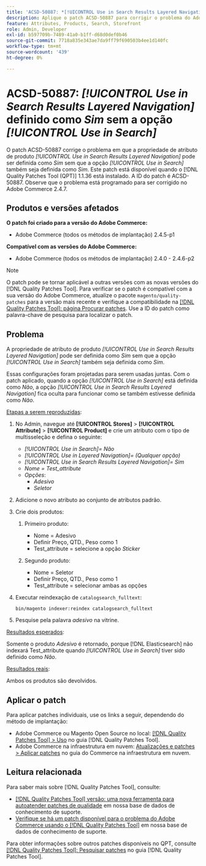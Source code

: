 ```yaml
---
title: 'ACSD-50887: *[!UICONTROL Use in Search Results Layered Navigation]* definido como Sim sem a opção *[!UICONTROL Use in Search]*'
description: Aplique o patch ACSD-50887 para corrigir o problema do Adobe Commerce em que a propriedade de atributo de produto *[!UICONTROL Use in Search Results Layered Navigation]* pode ser definida como *Sim* sem que a opção *[!UICONTROL Use in Search]* também seja definida como *Sim*.
feature: Attributes, Products, Search, Storefront
role: Admin, Developer
exl-id: b597709b-7489-41a0-b1ff-d68d0def0b46
source-git-commit: 7718a835e343ae7da9ff79f690503b4ee1d140fc
workflow-type: tm+mt
source-wordcount: '439'
ht-degree: 0%

---
```


# ACSD-50887: *[!UICONTROL Use in Search Results Layered Navigation]* definido como *Sim* sem a opção *[!UICONTROL Use in Search]*

O patch ACSD-50887 corrige o problema em que a propriedade de atributo de produto *[!UICONTROL Use in Search Results Layered Navigation]* pode ser definida como *Sim* sem que a opção *[!UICONTROL Use in Search]* também seja definida como *Sim*. Este patch está disponível quando o [!DNL Quality Patches Tool (QPT)] 1.1.36 está instalado. A ID do patch é ACSD-50887. Observe que o problema está programado para ser corrigido no Adobe Commerce 2.4.7.

## Produtos e versões afetados

**O patch foi criado para a versão do Adobe Commerce:**

* Adobe Commerce (todos os métodos de implantação) 2.4.5-p1

**Compatível com as versões do Adobe Commerce:**

* Adobe Commerce (todos os métodos de implantação) 2.4.0 - 2.4.6-p2

>[!NOTE]
>
>O patch pode se tornar aplicável a outras versões com as novas versões do [!DNL Quality Patches Tool]. Para verificar se o patch é compatível com a sua versão do Adobe Commerce, atualize o pacote `magento/quality-patches` para a versão mais recente e verifique a compatibilidade na [[!DNL Quality Patches Tool]: página Procurar patches](https://experienceleague.adobe.com/tools/commerce-quality-patches/index.html?lang=pt-BR). Use a ID do patch como palavra-chave de pesquisa para localizar o patch.

## Problema

A propriedade de atributo de produto *[!UICONTROL Use in Search Results Layered Navigation]* pode ser definida como *Sim* sem que a opção *[!UICONTROL Use in Search]* também seja definida como *Sim*.

Essas configurações foram projetadas para serem usadas juntas. Com o patch aplicado, quando a opção *[!UICONTROL Use in Search]* está definida como *Não*, a opção *[!UICONTROL Use in Search Results Layered Navigation]* fica oculta para funcionar como se também estivesse definida como *Não*.

<u>Etapas a serem reproduzidas</u>:

1. No Admin, navegue até **[!UICONTROL Stores]** > **[!UICONTROL Attribute]** > **[!UICONTROL Product]** e crie um atributo com o tipo de multisseleção e defina o seguinte:

   * *[!UICONTROL Use in Search]= Não*
   * *[!UICONTROL Use in Layered Navigation]= (Qualquer opção)*
   * *[!UICONTROL Use in Search Results Layered Navigation]= Sim*
   * *Nome = Test_attribute*
   * *Opções*:
      * *Adesivo*
      * *Seletor*

1. Adicione o novo atributo ao conjunto de atributos padrão.
1. Crie dois produtos:

   1. Primeiro produto:
      * Nome = Adesivo
      * Definir Preço, QTD., Peso como 1
      * Test_attribute = selecione a opção *Sticker*

   1. Segundo produto:
      * Nome = Seletor
      * Definir Preço, QTD., Peso como 1
      * Test_attribute = selecionar ambas as opções

1. Executar reindexação de `catalogsearch_fulltext`:

   `bin/magento indexer:reindex catalogsearch_fulltext`

1. Pesquise pela palavra *adesivo* na vitrine.

<u>Resultados esperados</u>:

Somente o produto *Adesivo* é retornado, porque [!DNL Elasticsearch] não indexará Test_attribute quando *[!UICONTROL Use in Search]* tiver sido definido como *Não*.

<u>Resultados reais</u>:

Ambos os produtos são devolvidos.

## Aplicar o patch

Para aplicar patches individuais, use os links a seguir, dependendo do método de implantação:

* Adobe Commerce ou Magento Open Source no local: [[!DNL Quality Patches Tool] > Uso](https://experienceleague.adobe.com/docs/commerce-operations/tools/quality-patches-tool/usage.html?lang=pt-BR) no guia [!DNL Quality Patches Tool].
* Adobe Commerce na infraestrutura em nuvem: [Atualizações e patches > Aplicar patches](https://experienceleague.adobe.com/docs/commerce-cloud-service/user-guide/develop/upgrade/apply-patches.html?lang=pt-BR) no guia do Commerce na infraestrutura em nuvem.

## Leitura relacionada

Para saber mais sobre [!DNL Quality Patches Tool], consulte:

* [[!DNL Quality Patches Tool] versão: uma nova ferramenta para autoatender patches de qualidade](/help/announcements/adobe-commerce-announcements/magento-quality-patches-released-new-tool-to-self-serve-quality-patches.md) em nossa base de dados de conhecimento de suporte.
* [Verifique se há um patch disponível para o problema do Adobe Commerce usando o [!DNL Quality Patches Tool]](/help/support-tools/patches-available-in-qpt-tool/check-patch-for-magento-issue-with-magento-quality-patches.md) em nossa base de dados de conhecimento de suporte.

Para obter informações sobre outros patches disponíveis no QPT, consulte [[!DNL Quality Patches Tool]: Pesquisar patches](https://experienceleague.adobe.com/tools/commerce-quality-patches/index.html?lang=pt-BR) no guia [!DNL Quality Patches Tool].
